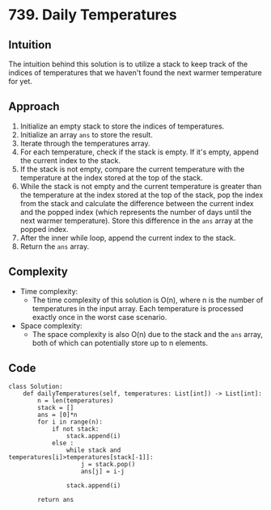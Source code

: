 # 739. Daily Temperatures

## Intuition
The intuition behind this solution is to utilize a stack to keep track of the indices of temperatures that we haven't found the next warmer temperature for yet.

## Approach
1. Initialize an empty stack to store the indices of temperatures.
2. Initialize an array `ans` to store the result.
3. Iterate through the temperatures array.
4. For each temperature, check if the stack is empty. If it's empty, append the current index to the stack.
5. If the stack is not empty, compare the current temperature with the temperature at the index stored at the top of the stack.
6. While the stack is not empty and the current temperature is greater than the temperature at the index stored at the top of the stack, pop the index from the stack and calculate the difference between the current index and the popped index (which represents the number of days until the next warmer temperature). Store this difference in the `ans` array at the popped index.
7. After the inner while loop, append the current index to the stack.
8. Return the `ans` array.

## Complexity
- Time complexity:
  - The time complexity of this solution is O(n), where n is the number of temperatures in the input array. Each temperature is processed exactly once in the worst case scenario.
- Space complexity:
  - The space complexity is also O(n) due to the stack and the `ans` array, both of which can potentially store up to n elements.

## Code
```
class Solution:
    def dailyTemperatures(self, temperatures: List[int]) -> List[int]:
        n = len(temperatures)
        stack = []
        ans = [0]*n
        for i in range(n):
            if not stack:
                stack.append(i)
            else :
                while stack and temperatures[i]>temperatures[stack[-1]]:
                    j = stack.pop()
                    ans[j] = i-j
                
                stack.append(i)

        return ans
```
